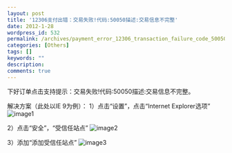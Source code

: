```yaml
---
layout: post
title: '12306支付出错：交易失败!代码:50050描述:交易信息不完整'
date: 2012-1-28
wordpress_id: 532
permalink: /archives/payment_error_12306_transaction_failure_code_50050_description_the_transaction_information_is_incomplete.html
categories: [Others]
tags: []
keywords: ""
description: 
comments: true
---
```


下好订单点击支持提示：交易失败!代码:50050描述:交易信息不完整。


解决方案（此处以IE 9为例）：
1）点击“设置”，点击“Internet Explorer选项”
![image1](/images/uploads/2012/01/0_132772668005au.gif)

2）点击“安全”，“受信任站点”
![image2](/images/uploads/2012/01/0_1327727002E66E.gif)

3）添加“添加受信任站点”
![image3](/images/uploads/2012/01/0_1327727192MzXi.gif)

